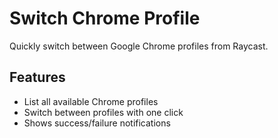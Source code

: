 # Switch Chrome Profile

Quickly switch between Google Chrome profiles from Raycast.

## Features

- List all available Chrome profiles
- Switch between profiles with one click
- Shows success/failure notifications
